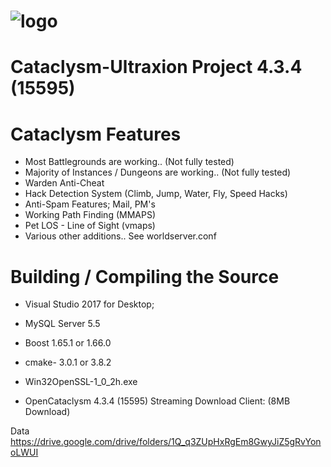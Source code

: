 # ![logo](https://fotos.subefotos.com/4f34c8c5fccdd7f7ea2d019724d544cfo.png)
# Cataclysm-Ultraxion Project 4.3.4 (15595)

# Cataclysm Features

- Most Battlegrounds are working.. (Not fully tested)
- Majority of Instances / Dungeons are working.. (Not fully tested)
- Warden Anti-Cheat
- Hack Detection System (Climb, Jump, Water, Fly, Speed Hacks)
- Anti-Spam Features; Mail, PM's
- Working Path Finding (MMAPS)
- Pet LOS - Line of Sight (vmaps)
- Various other additions.. See worldserver.conf


# Building / Compiling the Source

* Visual Studio 2017 for Desktop;

* MySQL Server 5.5

* Boost 1.65.1 or 1.66.0


* cmake- 3.0.1 or 3.8.2


* Win32OpenSSL-1_0_2h.exe


* OpenCataclysm 4.3.4 (15595) Streaming Download Client: (8MB Download)


Data https://drive.google.com/drive/folders/1Q_q3ZUpHxRgEm8GwyJiZ5gRvYonoLWUI
